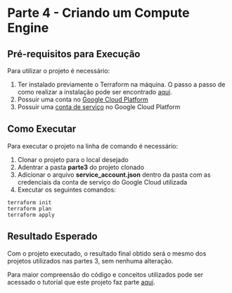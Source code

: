 # Parte 4 - Criando um Compute Engine

## Pré-requisitos para Execução

Para utilizar o projeto é necessário:

1) Ter instalado previamente o Terraform na máquina. O passo a passo de como realizar
a instalação pode ser encontrado [aqui](https://learn.hashicorp.com/tutorials/terraform/install-cli).
2) Possuir uma conta no [Google Cloud Platform](https://cloud.google.com)
3) Possuir uma [conta de serviço](https://cloud.google.com/iam/docs/service-accounts?hl=pt-br) no Google Cloud Platform

## Como Executar

Para executar o projeto na linha de comando é necessário:

1) Clonar o projeto para o local desejado
2) Adentrar a pasta **parte3** do projeto clonado
3) Adicionar o arquivo **service_account.json** dentro da pasta com as credenciais da conta de serviço do Google Cloud utilizada
4) Executar os seguintes comandos:

```
terraform init
terraform plan
terraform apply
```

## Resultado Esperado

Com o projeto executado, o resultado final obtido será o mesmo dos projetos utilizados nas partes 3, sem nenhuma alteração.

Para maior compreensão do código e conceitos utilizados pode ser acessado o tutorial que este projeto faz parte [aqui](https://devops-para-iniciantes.github.io/IaC/parte3/main.html).
